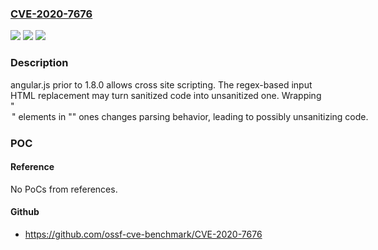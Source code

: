 ### [CVE-2020-7676](https://cve.mitre.org/cgi-bin/cvename.cgi?name=CVE-2020-7676)
![](https://img.shields.io/static/v1?label=Product&message=angular.js&color=blue)
![](https://img.shields.io/static/v1?label=Version&message=n%2Fa&color=blue)
![](https://img.shields.io/static/v1?label=Vulnerability&message=Cross-site%20Scripting&color=brighgreen)

### Description

angular.js prior to 1.8.0 allows cross site scripting. The regex-based input HTML replacement may turn sanitized code into unsanitized one. Wrapping "<option>" elements in "<select>" ones changes parsing behavior, leading to possibly unsanitizing code.

### POC

#### Reference
No PoCs from references.

#### Github
- https://github.com/ossf-cve-benchmark/CVE-2020-7676

